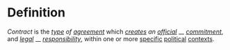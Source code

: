 # Definition

_Contract_ is the [_type_](https://github.com/gcassel/Modular-Organization-Terminology/blob/master/terms/type.md) _of_ [_agreement_](https://github.com/gcassel/Modular-Organization-Terminology/blob/master/terms/agree.md) which [_creates_](https://github.com/gcassel/Modular-Organization-Terminology/blob/master/terms/create.md) _an_ [_official_](https://github.com/gcassel/Modular-Organization-Terminology/blob/master/terms/official.md) __ [_commitment_](https://github.com/gcassel/Modular-Organization-Terminology/blob/master/terms/commit.md), and [_legal_](https://github.com/gcassel/Modular-Organization-Terminology/blob/master/terms/law.md) __ [_responsibility_](https://github.com/gcassel/Modular-Organization-Terminology/blob/master/terms/responsibility.md), within one or more [specific](https://github.com/gcassel/Modular-Organization-Terminology/blob/master/terms/specific.md) [political](https://github.com/gcassel/Modular-Organization-Terminology/blob/master/terms/politics.md) [contexts](https://github.com/gcassel/Modular-Organization-Terminology/blob/master/terms/context.md).
